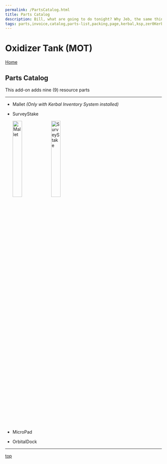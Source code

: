```yaml
---
permalink: /PartsCatalog.html
title: Parts Catalog
description: Bill, what are going to do tonight? Why Jeb, the same thing we do every night, Take over the world!
tags: parts,invoice,catalog,parts-list,packing,page,kerbal,ksp,zer0Kerbal,zedK
---
```

<!-- PartsCatalog.md v1.0.0.0
Oxidizer Tank (MOT)
created: 21 Mar 2023
updated: 

TEMPLATE: PartsCatalog.md v1.1.4.2
created: 01 Feb 2022
updated: 17 Feb 2023 -->

<script src="https://kit.fontawesome.com/0ea5493613.js" crossorigin="anonymous"></script>
<i class="fa-solid fa-explosion fa-beat-fade fa-3x" style="--fa-beat-fade-opacity: 0.1; --fa-beat-fade-scale: 1.25;color: #FF7E03" ></i>

# Oxidizer Tank (MOT)

[Home](./index.md)

## Parts Catalog

This add-on adds nine (9) resource parts

---
<!-- no toc -->
* Mallet *(Only with Kerbal Inventory System installed)*
* SurveyStake

  <img src="https://raw.githubusercontent.com/zer0Kerbal/OxidizerTank/master/GameData/OxidizerTank/Parts/%40thumbs/ElMallet_icon.png" alt="Mallet" width="25%" height="25%" /> <img src="https://raw.githubusercontent.com/zer0Kerbal/OxidizerTank/master/GameData/OxidizerTank/Parts/%40thumbs/ELSurveyStake_icon.png" alt="SurveyStake" width="25%" height="25%" />

* MicroPad
* OrbitalDock

---

[top](#parts-catalog)

<!-- this file CC BY-ND 4.0 by zer0Kerbal -->